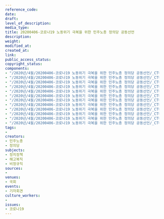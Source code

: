 ```yaml
---
reference_code: 
date: 
draft: 
level_of_description: 
media_type: 
title: 20200406-코로나19 노동위기 극복을 위한 민주노총 정의당 공동선언
description: 
weight: 
modified_at: 
created_at: 
link: 
public_access_status: 
copyright_status: 
components:
- "/2020년/4월/20200406-코로나19 노동위기 극복을 위한 민주노총 정의당 공동선언/_CTU5785.jpg"
- "/2020년/4월/20200406-코로나19 노동위기 극복을 위한 민주노총 정의당 공동선언/_CTU5751.jpg"
- "/2020년/4월/20200406-코로나19 노동위기 극복을 위한 민주노총 정의당 공동선언/_CTU5718.jpg"
- "/2020년/4월/20200406-코로나19 노동위기 극복을 위한 민주노총 정의당 공동선언/_CTU6250.jpg"
- "/2020년/4월/20200406-코로나19 노동위기 극복을 위한 민주노총 정의당 공동선언/_CTU5728.jpg"
- "/2020년/4월/20200406-코로나19 노동위기 극복을 위한 민주노총 정의당 공동선언/_CTU5813.jpg"
- "/2020년/4월/20200406-코로나19 노동위기 극복을 위한 민주노총 정의당 공동선언/_CTU5768.jpg"
- "/2020년/4월/20200406-코로나19 노동위기 극복을 위한 민주노총 정의당 공동선언/_CTU5803.jpg"
- "/2020년/4월/20200406-코로나19 노동위기 극복을 위한 민주노총 정의당 공동선언/_CTU5825.jpg"
- "/2020년/4월/20200406-코로나19 노동위기 극복을 위한 민주노총 정의당 공동선언/_CTU5704.jpg"
- "/2020년/4월/20200406-코로나19 노동위기 극복을 위한 민주노총 정의당 공동선언/_CTU5741.jpg"
- "/2020년/4월/20200406-코로나19 노동위기 극복을 위한 민주노총 정의당 공동선언/_CTU5780.jpg"
tags:
- 
creators:
- 민주노총
- 정의당
subjects:
- 정치정책
- 해고복직
- 비정규직
sources:
- 
venues:
- 국회
events:
- 기자회견
culture_workers:
- 
issues:
- 코로나19
---
```

